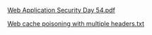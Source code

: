 [Web Application  Security Day 54.pdf](https://github.com/fengsujie/Web-Application-Security-Day-54/files/9791374/Web.Application.Security.Day.54.pdf)




[Web cache poisoning with multiple headers.txt](https://github.com/fengsujie/Web-Application-Security-Day-54/files/9791375/Web.cache.poisoning.with.multiple.headers.txt)

